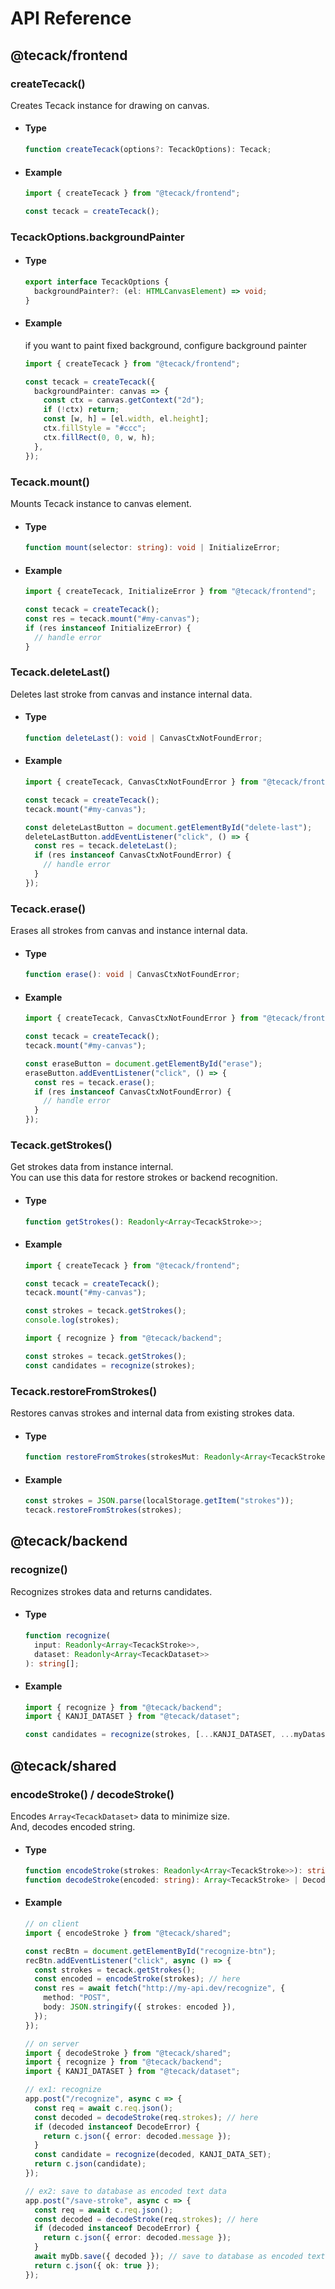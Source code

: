 # API Reference

## @tecack/frontend

### createTecack()

Creates Tecack instance for drawing on canvas.

- #### Type

  ```ts
  function createTecack(options?: TecackOptions): Tecack;
  ```

- #### Example

  ```ts
  import { createTecack } from "@tecack/frontend";

  const tecack = createTecack();
  ```

### TecackOptions.backgroundPainter

- #### Type

  ```ts
  export interface TecackOptions {
    backgroundPainter?: (el: HTMLCanvasElement) => void;
  }
  ```

- #### Example

  if you want to paint fixed background, configure background painter

  ```ts
  import { createTecack } from "@tecack/frontend";

  const tecack = createTecack({
    backgroundPainter: canvas => {
      const ctx = canvas.getContext("2d");
      if (!ctx) return;
      const [w, h] = [el.width, el.height];
      ctx.fillStyle = "#ccc";
      ctx.fillRect(0, 0, w, h);
    },
  });
  ```

### Tecack.mount()

Mounts Tecack instance to canvas element.

- #### Type

  ```ts
  function mount(selector: string): void | InitializeError;
  ```

- #### Example

  ```ts
  import { createTecack, InitializeError } from "@tecack/frontend";

  const tecack = createTecack();
  const res = tecack.mount("#my-canvas");
  if (res instanceof InitializeError) {
    // handle error
  }
  ```

### Tecack.deleteLast()

Deletes last stroke from canvas and instance internal data.

- #### Type

  ```ts
  function deleteLast(): void | CanvasCtxNotFoundError;
  ```

- #### Example

  ```ts
  import { createTecack, CanvasCtxNotFoundError } from "@tecack/frontend";

  const tecack = createTecack();
  tecack.mount("#my-canvas");

  const deleteLastButton = document.getElementById("delete-last");
  deleteLastButton.addEventListener("click", () => {
    const res = tecack.deleteLast();
    if (res instanceof CanvasCtxNotFoundError) {
      // handle error
    }
  });
  ```

### Tecack.erase()

Erases all strokes from canvas and instance internal data.

- #### Type

  ```ts
  function erase(): void | CanvasCtxNotFoundError;
  ```

- #### Example

  ```ts
  import { createTecack, CanvasCtxNotFoundError } from "@tecack/frontend";

  const tecack = createTecack();
  tecack.mount("#my-canvas");

  const eraseButton = document.getElementById("erase");
  eraseButton.addEventListener("click", () => {
    const res = tecack.erase();
    if (res instanceof CanvasCtxNotFoundError) {
      // handle error
    }
  });
  ```

### Tecack.getStrokes()

Get strokes data from instance internal.  
You can use this data for restore strokes or backend recognition.

- #### Type

  ```ts
  function getStrokes(): Readonly<Array<TecackStroke>>;
  ```

- #### Example

  ```ts
  import { createTecack } from "@tecack/frontend";

  const tecack = createTecack();
  tecack.mount("#my-canvas");

  const strokes = tecack.getStrokes();
  console.log(strokes);
  ```

  ```ts
  import { recognize } from "@tecack/backend";

  const strokes = tecack.getStrokes();
  const candidates = recognize(strokes);
  ```

### Tecack.restoreFromStrokes()

Restores canvas strokes and internal data from existing strokes data.

- #### Type

  ```ts
  function restoreFromStrokes(strokesMut: Readonly<Array<TecackStroke>>): void;
  ```

- #### Example

  ```ts
  const strokes = JSON.parse(localStorage.getItem("strokes"));
  tecack.restoreFromStrokes(strokes);
  ```

## @tecack/backend

### recognize()

Recognizes strokes data and returns candidates.

- #### Type

  <!-- prettier-ignore -->
  ```ts
  function recognize(
    input: Readonly<Array<TecackStroke>>, 
    dataset: Readonly<Array<TecackDataset>>
  ): string[];
  ```

- #### Example

  ```ts
  import { recognize } from "@tecack/backend";
  import { KANJI_DATASET } from "@tecack/dataset";

  const candidates = recognize(strokes, [...KANJI_DATASET, ...myDataset]);
  ```

## @tecack/shared

### encodeStroke() / decodeStroke()

Encodes `Array<TecackDataset>` data to minimize size.  
And, decodes encoded string.

- #### Type

  ```ts
  function encodeStroke(strokes: Readonly<Array<TecackStroke>>): string;
  function decodeStroke(encoded: string): Array<TecackStroke> | DecodeError;
  ```

- #### Example

  ```ts
  // on client
  import { encodeStroke } from "@tecack/shared";

  const recBtn = document.getElementById("recognize-btn");
  recBtn.addEventListener("click", async () => {
    const strokes = tecack.getStrokes();
    const encoded = encodeStroke(strokes); // here
    const res = await fetch("http://my-api.dev/recognize", {
      method: "POST",
      body: JSON.stringify({ strokes: encoded }),
    });
  });
  ```

  ```ts
  // on server
  import { decodeStroke } from "@tecack/shared";
  import { recognize } from "@tecack/backend";
  import { KANJI_DATASET } from "@tecack/dataset";

  // ex1: recognize
  app.post("/recognize", async c => {
    const req = await c.req.json();
    const decoded = decodeStroke(req.strokes); // here
    if (decoded instanceof DecodeError) {
      return c.json({ error: decoded.message });
    }
    const candidate = recognize(decoded, KANJI_DATA_SET);
    return c.json(candidate);
  });

  // ex2: save to database as encoded text data
  app.post("/save-stroke", async c => {
    const req = await c.req.json();
    const decoded = decodeStroke(req.strokes); // here
    if (decoded instanceof DecodeError) {
      return c.json({ error: decoded.message });
    }
    await myDb.save({ decoded }); // save to database as encoded text data
    return c.json({ ok: true });
  });
  ```
